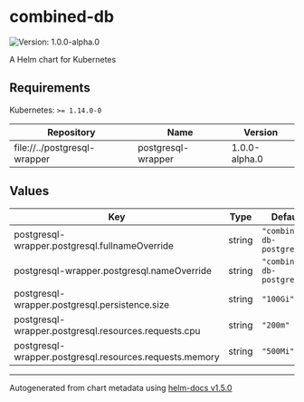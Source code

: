 # combined-db

![Version: 1.0.0-alpha.0](https://img.shields.io/badge/Version-1.0.0--alpha.0-informational?style=flat-square)

A Helm chart for Kubernetes

## Requirements

Kubernetes: `>= 1.14.0-0`

| Repository | Name | Version |
|------------|------|---------|
| file://../postgresql-wrapper | postgresql-wrapper | 1.0.0-alpha.0 |

## Values

| Key | Type | Default | Description |
|-----|------|---------|-------------|
| postgresql-wrapper.postgresql.fullnameOverride | string | `"combined-db-postgresql"` |  |
| postgresql-wrapper.postgresql.nameOverride | string | `"combined-db-postgresql"` |  |
| postgresql-wrapper.postgresql.persistence.size | string | `"100Gi"` |  |
| postgresql-wrapper.postgresql.resources.requests.cpu | string | `"200m"` |  |
| postgresql-wrapper.postgresql.resources.requests.memory | string | `"500Mi"` |  |

----------------------------------------------
Autogenerated from chart metadata using [helm-docs v1.5.0](https://github.com/norwoodj/helm-docs/releases/v1.5.0)
